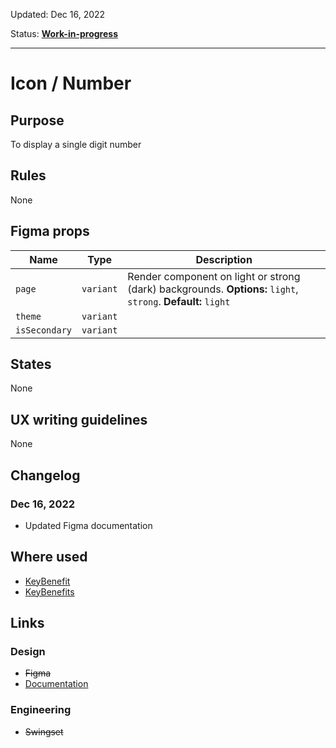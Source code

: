 Updated: Dec 16, 2022

Status: **[Work-in-progress](/guides/can-i-use#work-in-progress)**

---

# Icon / Number

## Purpose

To display a single digit number

## Rules

None

## Figma props

| Name          | Type      | Description                                                                                                  |
| ------------- | --------- | ------------------------------------------------------------------------------------------------------------ |
| `page`        | `variant` | Render component on light or strong (dark) backgrounds. **Options:** `light`, `strong`. **Default:** `light` |
| `theme`       | `variant` |                                                                                                              |
| `isSecondary` | `variant` |                                                                                                              |

## States

None

## UX writing guidelines

None

## Changelog

### Dec 16, 2022

- Updated Figma documentation

## Where used

- [KeyBenefit](/components/key-benefit)
- [KeyBenefits](/components/key-benefits)

## Links

### Design

- ~~Figma~~
- [Documentation](/components/icon/number)

### Engineering

- ~~Swingset~~
